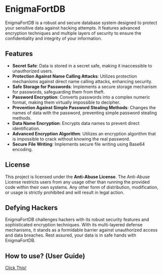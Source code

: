 # EnigmaFortDB

EnigmaFortDB is a robust and secure database system designed to protect your sensitive data against hacking attempts. It features advanced encryption techniques and multiple layers of security to ensure the confidentiality and integrity of your information.

## Features

- **Secret Safe**: Data is stored in a secret safe, making it inaccessible to unauthorized users.
- **Protection Against Name Calling Attacks**: Utilizes protection mechanisms against direct name calling attacks, enhancing security.
- **Safe Storage for Passwords**: Implements a secure storage mechanism for passwords, safeguarding them from theft.
- **Password Encryption**: Converts passwords into a complex numeric format, making them virtually impossible to decipher.
- **Prevention Against Simple Password Stealing Methods**: Changes the names of data with the password, preventing simple password stealing methods.
- **Data Name Encryption**: Encrypts data names to prevent direct identification.
- **Advanced Encryption Algorithm**: Utilizes an encryption algorithm that is impossible to crack without knowing the real password.
- **Secure File Writing**: Implements secure file writing using Base64 encoding.

## License

This project is licensed under the **Anti-Abuse License**. The Anti-Abuse License restricts users from any usage other than running the provided code within their own systems. Any other form of distribution, modification, or usage is strictly prohibited and will result in legal action.

## Defying Hackers

EnigmaFortDB challenges hackers with its robust security features and sophisticated encryption techniques. With its multi-layered defense mechanisms, it stands as a formidable barrier against unauthorized access and data breaches. Rest assured, your data is in safe hands with EnigmaFortDB.

## How to use? (User Guide)
[Click This!](https://github.com/aertsimon90/EnigmaFortDB/blob/main/HOWTOUSE.md)
